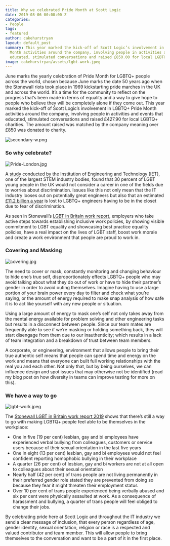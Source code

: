 ```yaml
---
title: Why we celebrated Pride Month at Scott Logic
date: 2019-08-06 00:00:00 Z
categories:
- People
tags:
- featured
author: cakehurstryan
layout: default_post
summary: This year marked the kick-off of Scott Logic’s involvement in LGBTQ+ Pride
  Month activities around the company, involving people in activities and events that
  educated, stimulated conversations and raised £850.00 for local LGBTQ+ charities.
image: cakehurstryan/assets/lgbt-work.jpeg
---
```


June marks the yearly celebration of Pride Month for LGBTQ+ people across the world, chosen because June marks the date 50 years ago when the Stonewall riots took place in 1969 kickstarting pride marches in the UK and across the world. It’s a time for the community to reflect on the progress that’s been made in terms of equality and a way to give hope to people who believe they will be completely alone if they come out.
This year marked the kick-off of Scott Logic’s involvement in LGBTQ+ Pride Month activities around the company, involving people in activities and events that educated, stimulated conversations and raised £427.90 for local LGBTQ+ charities. The amount raised was matched by the company meaning over £850 was donated to charity.

![secondary-w.png]({{site.baseurl}}/cakehurstryan/assets/secondary-w.png)

### So why celebrate?

![Pride-London.jpg]({{site.baseurl}}/cakehurstryan/assets/Pride-London.jpg)

A [study](https://eandt.theiet.org/content/articles/2014/07/lgbt-survey-et-hears-from-the-engineering-industry/) conducted by the Institution of Engineering and Technology (IET), one of the largest STEM industry bodies, found that 30 percent of LGBT young people in the UK would not consider a career in one of the fields due to worries about discrimination. Issues like this not only mean that the IT industry looses out on potentially great engineers but also that an estimated [£11.2 billion a year](http://www.interengineeringlgbt.com/wp-content/uploads/2016/04/gas-international-april.pdf) is lost to LGBTQ+ engineers having to be in the closet due to fear of discrimination.

As seen in Stonewall’s [LGBT in Britain work report](https://www.stonewall.org.uk/system/files/lgbt_in_britain_work_report.pdf), employers who take active steps towards establishing inclusive work policies, by showing visible commitment to LGBT equality and showcasing best practice equality policies, have a real impact on the lives of LGBT staff, boost work morale and create a work environment that people are proud to work in.

### Covering and Masking

![covering.jpg]({{site.baseurl}}/cakehurstryan/assets/covering.jpg)

The need to cover or mask, constantly monitoring and changing behaviour to hide one’s true self, disproportionately effects LGBTQ+ people who may avoid talking about what they do out of work or have to hide their partner’s gender in order to avoid outing themselves. Imagine having to use a large portion of your brain power every day to filter and check what you’re saying, or the amount of energy required to make snap analysis of how safe it is to act like yourself with any new people or situation.

Using a large amount of energy to mask one’s self not only takes away from the mental energy available for problem solving and other engineering tasks but results in a disconnect between people. Since our team mates are frequently able to see if we’re masking or holding something back, they will start disengage from them due to our inauthenticity; which results in a lack of team integration and a breakdown of trust between team members.

A corporate, or engineering, environment that allows people to bring their true authentic self means that people can spend time and energy on the work and means that everyone can built full working relationships with the real you and each other. Not only that, but by being ourselves, we can influence design and spot issues that may otherwise not be identified (read my blog post on how diversity in teams can improve testing for more on this).

### We have a way to go

![lgbt-work.jpeg]({{site.baseurl}}/cakehurstryan/assets/lgbt-work.jpeg)

The [Stonewall LGBT in Britain work report 2019](https://www.stonewall.org.uk/system/files/lgbt_in_britain_work_report.pdf) shows that there’s still a way to go with making LGBTQ+ people feel able to be themselves in the workplace:

- One in five (19 per cent) lesbian, gay and bi employees have experienced verbal bullying from colleagues, customers or service users because of their sexual orientation in the last five years
- One in eight (13 per cent) lesbian, gay and bi employees would not feel confident reporting homophobic bullying in their workplace
- A quarter (26 per cent) of lesbian, gay and bi workers are not at all open to colleagues about their sexual orientation
- Nearly half (42 per cent) of trans people are not living permanently in their preferred gender role stated they are prevented from doing so because they fear it might threaten their employment status
- Over 10 per cent of trans people experienced being verbally abused and six per cent were physically assaulted at work. As a consequence of harassment and bullying, a quarter of trans people will feel obliged to change their jobs.

By celebrating pride here at Scott Logic and throughout the IT industry we send a clear message of inclusion, that every person regardless of age, gender identity, sexual orientation, religion or race is a respected and valued contributor and team member. This will allow people to bring themselves to the conversation and want to be a part of it in the first place.
